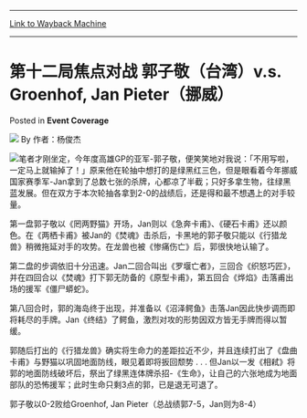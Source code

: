 
---
[Link to Wayback Machine](https://web.archive.org/web/20220520143225/https://magic.wizards.com/en/articles/archive/event-coverage/%E7%AC%AC%E5%8D%81%E4%BA%8C%E5%B1%80%E7%84%A6%E7%82%B9%E5%AF%B9%E6%88%98-%E9%83%AD%E5%AD%90%E6%95%AC%EF%BC%88%E5%8F%B0%E6%B9%BE%EF%BC%89vs-groenhof-jan-pieter%EF%BC%88%E6%8C%AA%E5%A8%81%EF%BC%89-2000-01-01)

[_metadata_:author]:- "作者：杨俊杰"
[_metadata_:description]:- "笔者才刚坐定，今年度高雄GP的亚军-郭子敬，便笑笑地对我说：「不用写啦，一定马上就输掉了！」原来他在轮抽中想打的是绿黑红三色，但是眼看着今年挪威国家赛季军-Jan拿到了总数七张的杀牌，心都凉了半截；只好多拿生物，往绿黑蓝发展。但在双方于本次轮抽各拿到2-0的战绩后，还是得和最不想遇上的对手较量。 第一盘郭子敬以《罔两野猫》开场，Jan则以《急奔卡甫》、《硬石卡甫》还以颜色。在《两栖卡甫》被Jan的《焚魂》击杀后，卡黑地的郭子敬只能以《行猎龙兽》稍微拖延对手的攻势。在龙兽也被《惨痛伤亡》后，郭很快地认输了。 第二盘的步调依旧十分迅速。Jan二回合叫出《罗堰亡者》，三回合《织怒巧匠》，并在四回合以《焚魂》打下郭无防备的《原型卡甫》，第五回合《烨焰》击落甫出场的援军《僵尸蟒蛇》。"
[_metadata_:generator]:- "Drupal 7 (http://drupal.org)"
[_metadata_:node]:- "753671"
[_metadata_:publish_date]:- "2000-01-01"
[_metadata_:source]:- "div-main-content"
[_metadata_:title]:- "第十二局焦点对战 郭子敬（台湾）v.s. Groenhof, Jan Pieter（挪威）"
[_metadata_:wayback_capture_timestamp]:- "2022-05-20 14:32:25"
[_metadata_:wayback_raw_url]:- "https://web.archive.org/web/20220520143225id_/https://magic.wizards.com/en/articles/archive/event-coverage/%E7%AC%AC%E5%8D%81%E4%BA%8C%E5%B1%80%E7%84%A6%E7%82%B9%E5%AF%B9%E6%88%98-%E9%83%AD%E5%AD%90%E6%95%AC%EF%BC%88%E5%8F%B0%E6%B9%BE%EF%BC%89vs-groenhof-jan-pieter%EF%BC%88%E6%8C%AA%E5%A8%81%EF%BC%89-2000-01-01"
[_metadata_:wayback_url]:- "https://magic.wizards.com/en/articles/archive/event-coverage/%E7%AC%AC%E5%8D%81%E4%BA%8C%E5%B1%80%E7%84%A6%E7%82%B9%E5%AF%B9%E6%88%98-%E9%83%AD%E5%AD%90%E6%95%AC%EF%BC%88%E5%8F%B0%E6%B9%BE%EF%BC%89vs-groenhof-jan-pieter%EF%BC%88%E6%8C%AA%E5%A8%81%EF%BC%89-2000-01-01"
---


第十二局焦点对战 郭子敬（台湾）v.s. Groenhof, Jan Pieter（挪威）
=============================================



 Posted in **Event Coverage**







![](https://media.magic.wizards.com/styles/auth_small/public/generic-avatar-150_513.png)
By 作者：杨俊杰











![](https://media.magic.wizards.com/image_legacy_migration/sideboard/images/Worlds2001/740.jpg)笔者才刚坐定，今年度高雄GP的亚军-郭子敬，便笑笑地对我说：「不用写啦，一定马上就输掉了！」原来他在轮抽中想打的是绿黑红三色，但是眼看着今年挪威国家赛季军-Jan拿到了总数七张的杀牌，心都凉了半截；只好多拿生物，往绿黑蓝发展。但在双方于本次轮抽各拿到2-0的战绩后，还是得和最不想遇上的对手较量。


第一盘郭子敬以《罔两野猫》开场，Jan则以《急奔卡甫》、《硬石卡甫》还以颜色。在《两栖卡甫》被Jan的《焚魂》击杀后，卡黑地的郭子敬只能以《行猎龙兽》稍微拖延对手的攻势。在龙兽也被《惨痛伤亡》后，郭很快地认输了。


第二盘的步调依旧十分迅速。Jan二回合叫出《罗堰亡者》，三回合《织怒巧匠》，并在四回合以《焚魂》打下郭无防备的《原型卡甫》，第五回合《烨焰》击落甫出场的援军《僵尸蟒蛇》。  

第八回合时，郭的海岛终于出现，并准备以《沼泽鳄鱼》击落Jan因此快步调而即将耗尽的手牌。Jan《终结》了鳄鱼，激烈对攻的形势因双方皆无手牌而得以暂缓。  

郭随后打出的《行猎龙兽》确实将生命力的差距拉近不少，并且连续打出了《盘曲卡甫》与野猫以巩固地面防线，眼见着即将扳回颓势 . . . 但Jan以一发《相弒》将郭的地面防线破坏后，祭出了绿黑连体牌杀招-《生命》，让自己的六张地成为地面部队的恐怖援军；此时生命只剩3点的郭，已是退无可退了。


郭子敬以0-2败给Groenhof, Jan Pieter（总战绩郭7-5，Jan则为8-4）








